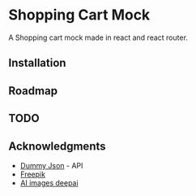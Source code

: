 # Shopping Cart Mock

A Shopping cart mock made in react and react router.

## Installation

## Roadmap

## TODO



## Acknowledgments

- [Dummy Json](https://dummyjson.com) - API
- [Freepik](https://www.freepik.com/free-photo/young-couple-protection-mask-holding-multiple-paper-shopping-bag-walking-corridor-large-shopping-mall_15643096.htm)
- [AI images deepai](https://deepai.org/machine-learning-model/text2img)

